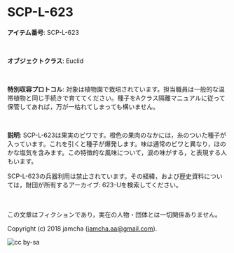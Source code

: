 # SCP-L-623

**アイテム番号**: SCP-L-623  

<br>  

**オブジェクトクラス**: Euclid  

<br>  

**特別収容プロトコル**: 対象は植物園で栽培されています。担当職員は一般的な温帯植物と同じ手続きで育ててください。種子をAクラス隔離マニュアルに従って保管してあれば，万が一枯れてしまっても構いません。  

<br>  

**説明**: SCP-L-623は果実のビワです。橙色の果肉のなかには，糸のついた種子が入っています。これを引くと種子が爆発します。味は通常のビワと異なり，ほのかな塩気を含みます。この特徴的な風味について，涙の味がする，と表現する人もいます。  

SCP-L-623の兵器利用は禁止されています。その経緯，および歴史資料については，財団が所有するアーカイブ: 623-Uを検索してください。  

<br>  
<br>  
この文章はフィクションであり，実在の人物・団体とは一切関係ありません。  

Copyright (c) 2018 jamcha (jamcha.aa@gmail.com).  

![cc by-sa](https://i.creativecommons.org/l/by-sa/4.0/88x31.png)
